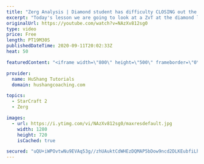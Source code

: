 ```yaml
---
title: "Zerg Analysis | Diamond student has difficulty CLOSING out the MATCH [Starcraft 2]"
excerpt: "Today's lesson we are going to look at a ZvT at the diamond level focusing on the Zerg Analysis. The zerg manages to get into a very strong position but has difficulty closing it out. Let's learn how we can approach this scenario better!  Zerg Analysis | Diamond student has difficulty CLOSING out the"
originalUrl: https://youtube.com/watch?v=NAzXv812sg0
type: video
price: Free
length: PT19M30S
publishedDateTime: 2020-09-11T20:02:33Z
heat: 50

featuredContent: "<iframe width=\"800\" height=\"500\" frameborder=\"0\" src=\"https://www.youtube.com/embed/NAzXv812sg0\" allow=\"accelerometer; autoplay; encrypted-media; gyroscope; picture-in-picture\" allowfullscreen></iframe>"

provider:
  name: HuShang Tutorials
  domain: hushangcoaching.com

topics:
  - StarCraft 2
  - Zerg

images:
  - url: https://i.ytimg.com/vi/NAzXv812sg0/maxresdefault.jpg
    width: 1280
    height: 720
    isCached: true

secured: "uQU+iWPOvtwNu9EVAq53g//zhUAuktCdWHEzDQMAP5bDow9ncd2DLKEubfiLhWZUBq3Vmuho68X9SgwC+IN1M5QhPYvFpCK/1H3qZTP6xxgEXQFrFvzLCW+BTL7aGzi/k+E5Ip7SZx9XIeusi4rOcpk6vyCtFoypjU9+Vd8hoYIMx746wBQWgSyjC1fV3+LibSlmwyXhoWmIHAPqk0MSNbYK27g/HpQV43MXyoOLIZH+NImLDZEbV8uDd8cB5LMhbRm7MWyPrGVUVgB5S3ciZXYGKEGMJ+VKdf/K/S0TPMG+DHEdIRgulRyqKyQAM2T6BmKDplmrOGpZBH+RIeXpGfgXAVn0clZMkvj5RjHaZ8bOqMTI1nJoFwweVRPX/qqG8K2tcCaLvy5aStzLSxwfKYx9V9IBrw0ZB9a6xZw6AfQ=;nfS9vfY94NA7krvXKczFHw=="
---
```


